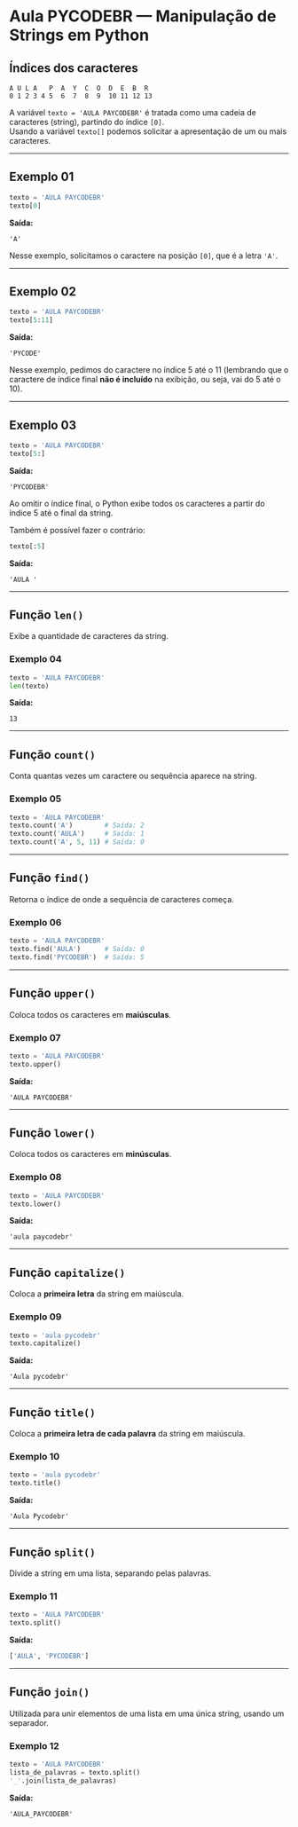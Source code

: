 
# Aula PYCODEBR — Manipulação de Strings em Python

## Índices dos caracteres

```
A U L A   P  A  Y  C  O  D  E  B  R
0 1 2 3 4 5  6  7  8  9  10 11 12 13
```

A variável `texto = 'AULA PAYCODEBR'` é tratada como uma cadeia de caracteres (string), partindo do índice `[0]`.  
Usando a variável `texto[]` podemos solicitar a apresentação de um ou mais caracteres.

---

## Exemplo 01

```python
texto = 'AULA PAYCODEBR'
texto[0]
```

**Saída:**

```
'A'
```

Nesse exemplo, solicitamos o caractere na posição `[0]`, que é a letra `'A'`.

---

## Exemplo 02

```python
texto = 'AULA PAYCODEBR'
texto[5:11]
```

**Saída:**

```
'PYCODE'
```

Nesse exemplo, pedimos do caractere no índice 5 até o 11 (lembrando que o caractere de índice final **não é incluído** na exibição, ou seja, vai do 5 até o 10).

---

## Exemplo 03

```python
texto = 'AULA PAYCODEBR'
texto[5:]
```

**Saída:**

```
'PYCODEBR'
```

Ao omitir o índice final, o Python exibe todos os caracteres a partir do índice 5 até o final da string.

Também é possível fazer o contrário:

```python
texto[:5]
```

**Saída:**

```
'AULA '
```

---

## Função `len()`

Exibe a quantidade de caracteres da string.

### Exemplo 04

```python
texto = 'AULA PAYCODEBR'
len(texto)
```

**Saída:**

```
13
```

---

## Função `count()`

Conta quantas vezes um caractere ou sequência aparece na string.

### Exemplo 05

```python
texto = 'AULA PAYCODEBR'
texto.count('A')        # Saída: 2
texto.count('AULA')     # Saída: 1
texto.count('A', 5, 11) # Saída: 0
```

---

## Função `find()`

Retorna o índice de onde a sequência de caracteres começa.

### Exemplo 06

```python
texto = 'AULA PAYCODEBR'
texto.find('AULA')      # Saída: 0
texto.find('PYCODEBR')  # Saída: 5
```

---

## Função `upper()`

Coloca todos os caracteres em **maiúsculas**.

### Exemplo 07

```python
texto = 'AULA PAYCODEBR'
texto.upper()
```

**Saída:**

```
'AULA PAYCODEBR'
```

---

## Função `lower()`

Coloca todos os caracteres em **minúsculas**.

### Exemplo 08

```python
texto = 'AULA PAYCODEBR'
texto.lower()
```

**Saída:**

```
'aula paycodebr'
```

---

## Função `capitalize()`

Coloca a **primeira letra** da string em maiúscula.

### Exemplo 09

```python
texto = 'aula pycodebr'
texto.capitalize()
```

**Saída:**

```
'Aula pycodebr'
```

---

## Função `title()`

Coloca a **primeira letra de cada palavra** da string em maiúscula.

### Exemplo 10

```python
texto = 'aula pycodebr'
texto.title()
```

**Saída:**

```
'Aula Pycodebr'
```

---

## Função `split()`

Divide a string em uma lista, separando pelas palavras.

### Exemplo 11

```python
texto = 'AULA PAYCODEBR'
texto.split()
```

**Saída:**

```python
['AULA', 'PYCODEBR']
```

---

## Função `join()`

Utilizada para unir elementos de uma lista em uma única string, usando um separador.

### Exemplo 12

```python
texto = 'AULA PAYCODEBR'
lista_de_palavras = texto.split()
'_'.join(lista_de_palavras)
```

**Saída:**

```
'AULA_PAYCODEBR'
```
